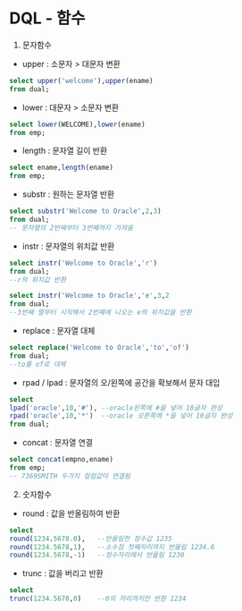 DQL - 함수
======
1. 문자함수
- upper : 소문자 > 대문자 변환
```sql
select upper('welcome'),upper(ename)
from dual;
```
- lower : 대문자 > 소문자 변환
```sql
select lower(WELCOME),lower(ename)
from emp;
```
- length : 문자열 길이 반환
```sql
select ename,length(ename)
from emp;
```
- substr : 원하는 문자열 반환
```sql
select substr('Welcome to Oracle',2,3)
from dual;
-- 문자열의 2번째부터 3번째까지 가져옴
```
- instr : 문자열의 위치값 반환
```sql
select instr('Welcome to Oracle','r')
from dual;
--r의 위치값 반환

select instr('Welcome to Oracle','e',3,2
from dual;
--3번째 열부터 시작해서 2번째에 나오는 e의 위치값을 반환
```
- replace : 문자열 대체
```sql
select replace('Welcome to Oracle','to','of')
from dual;
--to를 of로 대체
```
- rpad / lpad : 문자열의 오/왼쪽에 공간을 확보해서 문자 대입
```sql
select 
lpad('oracle',10,'#'), --oracle왼쪽에 #을 넣어 10글자 완성
rpad('oracle',10,'*')  --oracle 오른쪽에 *을 넣어 10글자 완성
from dual;
```
- concat : 문자열 연결
```sql
select concat(empno,ename)
from emp;
-- 7369SMITH 두가지 컬럼값이 연결됨
```

2. 숫자함수
- round : 값을 반올림하여 반환
```sql
select 
round(1234.5678.0),   --반올림한 정수값 1235
round(1234.5678,1),   --소수점 첫째자리까지 반올림 1234.6
round(1234.5678,-1)   --정수자리에서 반올림 1230
```
- trunc : 값을 버리고 반환
```sql
select
trunc(1234.5678,0)    --0의 자리까지만 반환 1234